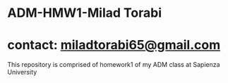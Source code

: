 # ADM-HMW1-Milad Torabi
# contact: miladtorabi65@gmail.com
This repository is comprised of homework1 of my ADM class at Sapienza University
